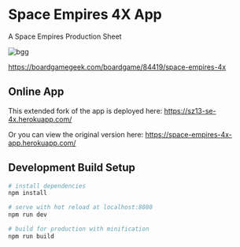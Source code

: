 # Space Empires 4X App

A Space Empires Production Sheet

![bgg](https://cf.geekdo-images.com/itemrep/img/vTjwJ2b4t_1_2p_e3Q0mlB1Qdpc=/fit-in/246x300/pic953180.jpg "Space Empires 4X")

https://boardgamegeek.com/boardgame/84419/space-empires-4x

## Online App

This extended fork of the app is deployed here:
https://sz13-se-4x.herokuapp.com/


Or you can view the original version here:
https://space-empires-4x-app.herokuapp.com/

## Development Build Setup

``` bash
# install dependencies
npm install

# serve with hot reload at localhost:8080
npm run dev

# build for production with minification
npm run build
```
